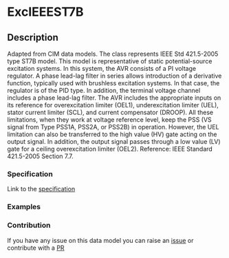 # ExcIEEEST7B

## Description 

Adapted from CIM data models. The class represents IEEE Std 421.5-2005 type ST7B model. This model is representative of static potential-source excitation systems. In this system, the AVR consists of a PI voltage regulator. A phase lead-lag filter in series allows introduction of a derivative function, typically used with brushless excitation systems. In that case, the regulator is of the PID type. In addition, the terminal voltage channel includes a phase lead-lag filter.  The AVR includes the appropriate inputs on its reference for overexcitation limiter (OEL1), underexcitation limiter (UEL), stator current limiter (SCL), and current compensator (DROOP). All these limitations, when they work at voltage reference level, keep the PSS (VS signal from Type PSS1A, PSS2A, or PSS2B) in operation. However, the UEL limitation can also be transferred to the high value (HV) gate acting on the output signal. In addition, the output signal passes through a low value (LV) gate for a ceiling overexcitation limiter (OEL2).  Reference: IEEE Standard 421.5-2005 Section 7.7.
### Specification

Link to the [specification](https://smart-data-models.github.io/dataModel.EnergyCIM/ExcIEEEST7B/doc/spec.md)
### Examples
### Contribution

 If you have any issue on this data model you can raise an [issue](https://github.com/smart-data-models/dataModel.EnergyCIM/issues)  or contribute with a [PR](https://github.com/smart-data-models/dataModel.EnergyCIM/pulls)